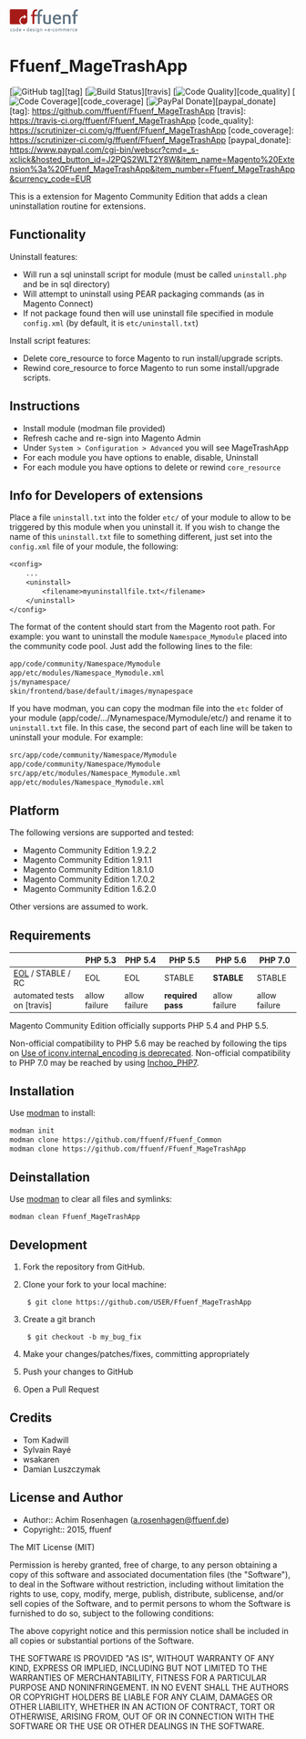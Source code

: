 <a href="http://www.ffuenf.de" title="ffuenf - code • design • e-commerce"><img src="https://github.com/ffuenf/Ffuenf_Common/blob/master/skin/adminhtml/default/default/ffuenf/ffuenf.png" alt="ffuenf - code • design • e-commerce" /></a>

Ffuenf_MageTrashApp
===================
[![GitHub tag](https://img.shields.io/github/tag/ffuenf/Ffuenf_MageTrashApp.svg)][tag]
[![Build Status](https://img.shields.io/travis/ffuenf/Ffuenf_MageTrashApp.svg)][travis]
[![Code Quality](https://scrutinizer-ci.com/g/ffuenf/Ffuenf_MageTrashApp/badges/quality-score.png)][code_quality]
[![Code Coverage](https://scrutinizer-ci.com/g/ffuenf/Ffuenf_MageTrashApp/badges/coverage.png)][code_coverage]
[![PayPal Donate](https://img.shields.io/badge/paypal-donate-blue.svg)][paypal_donate]
[tag]: https://github.com/ffuenf/Ffuenf_MageTrashApp
[travis]: https://travis-ci.org/ffuenf/Ffuenf_MageTrashApp
[code_quality]: https://scrutinizer-ci.com/g/ffuenf/Ffuenf_MageTrashApp
[code_coverage]: https://scrutinizer-ci.com/g/ffuenf/Ffuenf_MageTrashApp
[paypal_donate]: https://www.paypal.com/cgi-bin/webscr?cmd=_s-xclick&hosted_button_id=J2PQS2WLT2Y8W&item_name=Magento%20Extension%3a%20Ffuenf_MageTrashApp&item_number=Ffuenf_MageTrashApp&currency_code=EUR

This is a extension for Magento Community Edition that adds a clean uninstallation routine for extensions.

Functionality
-------------

Uninstall features:

* Will run a sql uninstall script for module (must be called `uninstall.php` and be in sql directory)
* Will attempt to uninstall using PEAR packaging commands (as in Magento Connect)
* If not package found then will use uninstall file specified in module `config.xml` (by default, it is `etc/uninstall.txt`)

Install script features:

* Delete core_resource to force Magento to run install/upgrade scripts.
* Rewind core_resource to force Magento to run some install/upgrade scripts.

Instructions
------------

* Install module (modman file provided)
* Refresh cache and re-sign into Magento Admin
* Under `System > Configuration > Advanced` you will see MageTrashApp
* For each module you have options to enable, disable, Uninstall
* For each module you have options to delete or rewind `core_resource`

Info for Developers of extensions
---------------------------------

Place a file `uninstall.txt` into the folder `etc/`  of your module to allow to be triggered by this module when you uninstall it.
If you wish to change the name of this `uninstall.txt` file to something different, just set into the `config.xml` file of your module, the following:

```
<config>
    ...
    <uninstall>
        <filename>myuninstallfile.txt</filename>
    </uninstall>
</config>
```

The format of the content should start from the Magento root path. For example: you want to uninstall the module `Namespace_Mymodule` placed into the community code pool.
Just add the following lines to the file:

```
app/code/community/Namespace/Mymodule
app/etc/modules/Namespace_Mymodule.xml
js/mynamespace/
skin/frontend/base/default/images/mynapespace
```

If you have modman, you can copy the modman file into the `etc` folder of your module (app/code/.../Mynamespace/Mymodule/etc/) and rename it to `uninstall.txt` file. In this case, the second part of each line will be taken to uninstall your module.
For example:
```
src/app/code/community/Namespace/Mymodule  app/code/community/Namespace/Mymodule
src/app/etc/modules/Namespace_Mymodule.xml app/etc/modules/Namespace_Mymodule.xml
```

Platform
--------

The following versions are supported and tested:

* Magento Community Edition 1.9.2.2
* Magento Community Edition 1.9.1.1
* Magento Community Edition 1.8.1.0
* Magento Community Edition 1.7.0.2
* Magento Community Edition 1.6.2.0

Other versions are assumed to work.

Requirements
------------

|                                                                     | PHP 5.3        | PHP 5.4        | PHP 5.5           | PHP 5.6       | PHP 7.0       |
| ------------------------------------------------------------------- | -------------- | -------------- | ----------------- | ------------- | ------------- |
| [EOL](https://secure.php.net/supported-versions.php) / STABLE / RC  | EOL            | EOL            | STABLE            | **STABLE**    | STABLE        |
| automated tests on [travis]                                         | allow failure  | allow failure  | **required pass** | allow failure | allow failure |

Magento Community Edition officially supports PHP 5.4 and PHP 5.5.

Non-official compatibility to PHP 5.6 may be reached by following the tips on [Use of iconv.internal_encoding is deprecated](https://magento.stackexchange.com/questions/34015/magento-1-9-php-5-6-use-of-iconv-internal-encoding-is-deprecated).
Non-official compatibility to PHP 7.0 may be reached by using [Inchoo_PHP7](https://github.com/Inchoo/Inchoo_PHP7).

Installation
------------

Use [modman](https://github.com/colinmollenhour/modman) to install:
```
modman init
modman clone https://github.com/ffuenf/Ffuenf_Common
modman clone https://github.com/ffuenf/Ffuenf_MageTrashApp
```

Deinstallation
--------------

Use [modman](https://github.com/colinmollenhour/modman) to clear all files and symlinks:
```
modman clean Ffuenf_MageTrashApp
```

Development
-----------
1. Fork the repository from GitHub.
2. Clone your fork to your local machine:

        $ git clone https://github.com/USER/Ffuenf_MageTrashApp

3. Create a git branch

        $ git checkout -b my_bug_fix

4. Make your changes/patches/fixes, committing appropriately
5. Push your changes to GitHub
6. Open a Pull Request

Credits
-------

* Tom Kadwill
* Sylvain Rayé
* wsakaren
* Damian Luszczymak

License and Author
------------------

- Author:: Achim Rosenhagen (<a.rosenhagen@ffuenf.de>)
- Copyright:: 2015, ffuenf

The MIT License (MIT)

Permission is hereby granted, free of charge, to any person obtaining a copy
of this software and associated documentation files (the "Software"), to deal
in the Software without restriction, including without limitation the rights
to use, copy, modify, merge, publish, distribute, sublicense, and/or sell
copies of the Software, and to permit persons to whom the Software is
furnished to do so, subject to the following conditions:

The above copyright notice and this permission notice shall be included in all
copies or substantial portions of the Software.

THE SOFTWARE IS PROVIDED "AS IS", WITHOUT WARRANTY OF ANY KIND, EXPRESS OR
IMPLIED, INCLUDING BUT NOT LIMITED TO THE WARRANTIES OF MERCHANTABILITY,
FITNESS FOR A PARTICULAR PURPOSE AND NONINFRINGEMENT. IN NO EVENT SHALL THE
AUTHORS OR COPYRIGHT HOLDERS BE LIABLE FOR ANY CLAIM, DAMAGES OR OTHER
LIABILITY, WHETHER IN AN ACTION OF CONTRACT, TORT OR OTHERWISE, ARISING FROM,
OUT OF OR IN CONNECTION WITH THE SOFTWARE OR THE USE OR OTHER DEALINGS IN THE
SOFTWARE.
